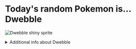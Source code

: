 # Today's random Pokemon is... Dwebble

![Dwebble shiny sprite](https://raw.githubusercontent.com/PokeAPI/sprites/master/sprites/pokemon/shiny/557.png)

<details>
<summary>Additional info about Dwebble</summary>

| srpite type | image |
|------|------|
| back_default | ![Dwebble back_default sprite](https://raw.githubusercontent.com/PokeAPI/sprites/master/sprites/pokemon/back/557.png) |
| back_shiny | ![Dwebble back_shiny sprite](https://raw.githubusercontent.com/PokeAPI/sprites/master/sprites/pokemon/back/shiny/557.png) |
| front_default | ![Dwebble front_default sprite](https://raw.githubusercontent.com/PokeAPI/sprites/master/sprites/pokemon/557.png) | </details>